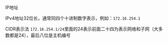 IP地址 

IPv4地址32位长，通常同四个十进制数字表示，例如：`172.16.254.1`

CIDR表示法 `172.16.254.1/24`里面的24表示前面二十四为表示网络和子网（大多数都是24），最后八位是主机编号